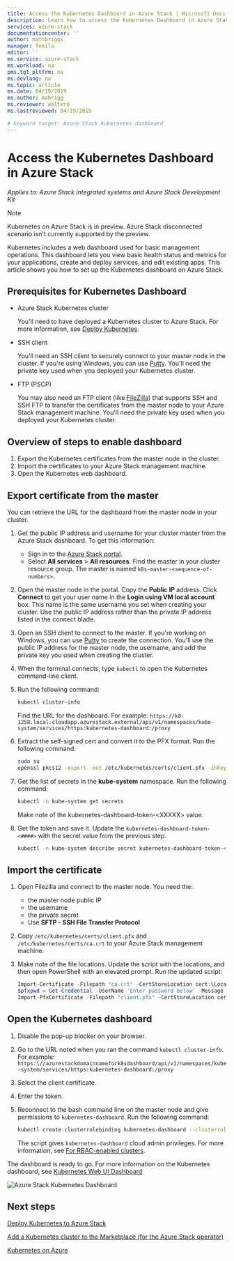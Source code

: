 ```yaml
--- 
title: Access the Kubernetes Dashboard in Azure Stack | Microsoft Docs 
description: Learn how to access the Kubernetes Dashboard in Azure Stack 
services: azure-stack 
documentationcenter: '' 
author: mattbriggs 
manager: femila 
editor: '' 
ms.service: azure-stack 
ms.workload: na 
pms.tgt_pltfrm: na 
ms.devlang: na 
ms.topic: article 
ms.date: 04/19/2019
ms.author: mabrigg 
ms.reviewer: waltero 
ms.lastreviewed: 04/19/2019

# Keyword target: Azure Stack Kubernetes dashboard 
--- 
```

# Access the Kubernetes Dashboard in Azure Stack 

*Applies to: Azure Stack integrated systems and Azure Stack Development Kit* 
> [!Note]   
> Kubernetes on Azure Stack is in preview. Azure Stack disconnected scenario isn't currently supported by the preview. 

Kubernetes includes a web dashboard used for basic management operations. This dashboard lets you view basic health status and metrics for your applications, create and deploy services, and edit existing apps. This article shows you how to set up the Kubernetes dashboard on Azure Stack.

## Prerequisites for Kubernetes Dashboard

* Azure Stack Kubernetes cluster

    You'll need to have deployed a Kubernetes cluster to Azure Stack. For more information, see [Deploy Kubernetes](azure-stack-solution-template-kubernetes-deploy.md).

* SSH client

    You'll need an SSH client to securely connect to your master node in the cluster. If you're using Windows, you can use [Putty](https://docs.microsoft.com/azure/marketplace/cloud-partner-portal/virtual-machine/cpp-connect-vm). You'll need the private key used when you deployed your Kubernetes cluster.

* FTP (PSCP)

    You may also need an FTP client (like [FileZilla](https://filezilla-project.org/download.php?type=client)) that supports SSH and SSH FTP to transfer the certificates from the master node to your Azure Stack management machine. You'll need the private key used when you deployed your Kubernetes cluster.

## Overview of steps to enable dashboard

1.  Export the Kubernetes certificates from the master node in the cluster. 
2.  Import the certificates to your Azure Stack management machine.
2.  Open the Kubernetes web dashboard. 

## Export certificate from the master 

You can retrieve the URL for the dashboard from the master node in your cluster.

1. Get the public IP address and username for your cluster master from the Azure Stack dashboard. To get this information:

    - Sign in to the [Azure Stack portal](https://portal.local.azurestack.external/).
    - Select **All services** > **All resources**. Find the master in your cluster resource group. The master is named `k8s-master-<sequence-of-numbers>`. 

2. Open the master node in the portal. Copy the **Public IP** address. Click **Connect** to get your user name in the  **Login using VM local account** box. This name is the same username you set when creating your cluster. Use the public IP address rather than the private IP address listed in the connect blade.

3.  Open an SSH client to connect to the master. If you're working on Windows, you can use [Putty](https://docs.microsoft.com/azure/marketplace/cloud-partner-portal/virtual-machine/cpp-connect-vm) to create the connection. You'll use the public IP address for the master node, the username, and add the private key you used when creating the cluster.

4.  When the terminal connects, type `kubectl` to open the Kubernetes command-line client.

5. Run the following command:

    ```Bash   
    kubectl cluster-info 
    ``` 
    Find the URL for the dashboard. For example:  `https://k8-1258.local.cloudapp.azurestack.external/api/v1/namespaces/kube-system/services/https:kubernetes-dashboard:/proxy`

6.  Extract the self-signed cert and convert it to the PFX format. Run the following command:

    ```Bash  
    sudo su 
    openssl pkcs12 -export -out /etc/kubernetes/certs/client.pfx -inkey /etc/kubernetes/certs/client.key  -in /etc/kubernetes/certs/client.crt -certfile /etc/kubernetes/certs/ca.crt 
    ```

7.  Get the list of secrets in the **kube-system** namespace. Run the following command:

    ```Bash  
    kubectl -n kube-system get secrets
    ```

    Make note of the kubernetes-dashboard-token-\<XXXXX> value. 

8.  Get the token and save it. Update the `kubernetes-dashboard-token-<####>` with the secret value from the previous step.

    ```Bash  
    kubectl -n kube-system describe secret kubernetes-dashboard-token-<####>| awk '$1=="token:"{print $2}' 
    ```

## Import the certificate

1. Open Filezilla and connect to the master node. You need the:

    - the master node public IP
    - the username
    - the private secret
    - Use **SFTP - SSH File Transfer Protocol**

2. Copy `/etc/kubernetes/certs/client.pfx` and  `/etc/kubernetes/certs/ca.crt` to your Azure Stack management machine.

3. Make note of the file locations. Update the script with the locations, and then open PowerShell with an elevated prompt. Run the updated script:  

    ```powershell   
    Import-Certificate -Filepath "ca.crt" -CertStoreLocation cert:\LocalMachine\Root 
    $pfxpwd = Get-Credential -UserName 'Enter password below' -Message 'Enter password below' 
    Import-PfxCertificate -Filepath "client.pfx" -CertStoreLocation cert:\CurrentUser\My -Password $pfxpwd.Password 
    ``` 

## Open the Kubernetes dashboard 

1. Disable the pop-up blocker on your browser.

2. Go to the URL noted when you ran the command `kubectl cluster-info`. For example:
   `https:\//azurestackdomainnamefork8sdashboard/api/v1/namespaces/kube-system/services/https:kubernetes-dashboard:/proxy` 
3. Select the client certificate.
4. Enter the token. 
5. Reconnect to the bash command line on the master node and give permissions to `kubernetes-dashboard`. Run the following command:

    ```Bash  
    kubectl create clusterrolebinding kubernetes-dashboard --clusterrole=cluster-admin --serviceaccount=kube-system:kubernetes-dashboard 
    ``` 

    The script gives `kubernetes-dashboard` cloud admin privileges. For more information, see [For RBAC-enabled clusters](https://docs.microsoft.com/azure/aks/kubernetes-dashboard).

The dashboard is ready to go. For more information on the Kubernetes dashboard, see [Kubernetes Web UI Dashboard](https://kubernetes.io/docs/tasks/access-application-cluster/web-ui-dashboard/) 

![Azure Stack Kubernetes Dashboard](media/azure-stack-solution-template-kubernetes-dashboard/azure-stack-kub-dashboard.png)

## Next steps 

[Deploy Kubernetes to Azure Stack](azure-stack-solution-template-kubernetes-deploy.md)  

[Add a Kubernetes cluster to the Marketplace (for the Azure Stack operator)](../operator/azure-stack-solution-template-kubernetes-cluster-add.md)  

[Kubernetes on Azure](https://docs.microsoft.com/azure/container-service/kubernetes/container-service-kubernetes-walkthrough)  
